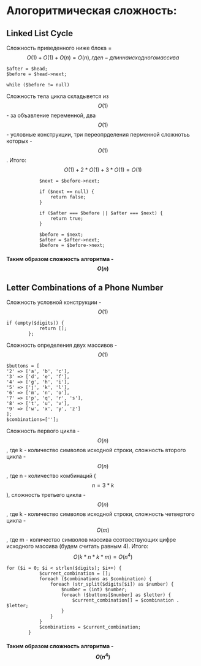 # Алогоритмическая сложность:

## Linked List Cycle

Сложность приведенного ниже блока = $$O(1) + O(1) + O(n) = O(n), где n - длинна исходного массива$$
```phpt
$after = $head;
$before = $head->next;

while ($before != null)
```

Сложность тела цикла складывется из $$O(1)$$ - за объавление переменной, два $$O(1)$$ - условные конструкции, 
три переопрделения перменной сложнотьь которых - $$O(1)$$. 
Итого: $$O(1) + 2*O(1) + 3*O(1) = O(1)$$
```phpt
            $next = $before->next;

            if ($next == null) {
                return false;
            }

            if ($after === $before || $after === $next) {
                return true;
            }

            $before = $next;
            $after = $after->next;
            $before = $before->next;
```

#### Таким образом сложность алгоритма - $$O(n)$$ 



## Letter Combinations of a Phone Number

Сложность условной конструкции - $$O(1)$$
```phpt
if (empty($digits)) {
            return [];
        };
```

Cложность определения двух массивов - $$O(1)$$
```phpt
$buttons = [
'2' => ['a', 'b', 'c'],
'3' => ['d', 'e', 'f'],
'4' => ['g', 'h', 'i'],
'5' => ['j', 'k', 'l'],
'6' => ['m', 'n', 'o'],
'7' => ['p', 'q', 'r', 's'],
'8' => ['t', 'u', 'v'],
'9' => ['w', 'x', 'y', 'z']
];
$combinations=[''];
```

Сложность первого цикла - $$O(n)$$, где k - количество символов исходной строки,
cложность второго цикла - $$O(n)$$, где n - количество комбинаций ($$n = 3 * k$$),
cложность третьего цикла - $$O(n)$$, где k - количество символов исходной строки,
cложность четвертого цикла - $$O(m)$$, где m - количество символов массива ссотвествующих цифре исходного массива (будем считать равным 4).
Итого: $$O(k * n * k * m) = O(n^4)$$
```phpt
for ($i = 0; $i < strlen($digits); $i++) {
            $current_combination = [];
            foreach ($combinations as $combination) {
                foreach (str_split($digits[$i]) as $number) {
                    $number = (int) $number;
                    foreach ($buttons[$number] as $letter) {
                        $current_combination[] = $combination . $letter;
                    }
                }
            }
            $combinations = $current_combination;
        }
```

#### Таким образом сложность алгоритма - $$O(n^4)$$
